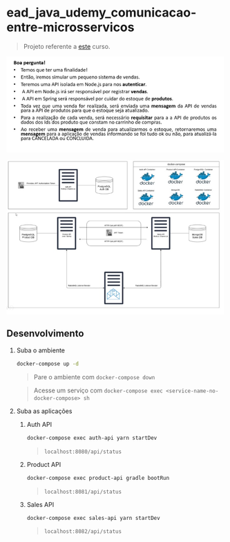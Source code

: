 # ead_java_udemy_comunicacao-entre-microsservicos

> Projeto referente a [este](https://www.udemy.com/course/comunicacao-entre-microsservicos/) curso.

![objetivo](objetivo.jpg)

![arquitetura](arquitetura.jpg)

## Desenvolvimento

1. Suba o ambiente
    ```sh
    docker-compose up -d
    ```

    > Pare o ambiente com ``docker-compose down``

    > Acesse um serviço com ``docker-compose exec <service-name-no-docker-compose> sh``

2. Suba as aplicações
    1. Auth API
        ```sh
        docker-compose exec auth-api yarn startDev
        ```

        > ``localhost:8080/api/status``

    2. Product API
        ```sh
        docker-compose exec product-api gradle bootRun
        ```

        > ``localhost:8081/api/status``

    3. Sales API
        ```sh
        docker-compose exec sales-api yarn startDev
        ```

        > ``localhost:8082/api/status``
